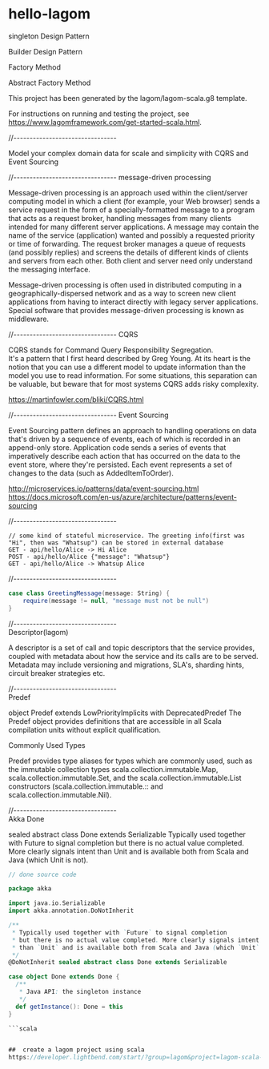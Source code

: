 
# hello-lagom

singleton Design Pattern  

Builder Design Pattern  

Factory Method  

Abstract Factory Method  


This project has been generated by the lagom/lagom-scala.g8 template. 

For instructions on running and testing the project, see https://www.lagomframework.com/get-started-scala.html.


//--------------------------------

Model your complex domain data for scale and simplicity with CQRS and Event Sourcing


//--------------------------------
message-driven processing  

Message-driven processing is an approach used within the client/server computing model in which a client (for example, your Web browser) sends a service request in the form of a specially-formatted message to a program that acts as a request broker, handling messages from many clients intended for many different server applications. A message may contain the name of the service (application) wanted and possibly a requested priority or time of forwarding. The request broker manages a queue of requests (and possibly replies) and screens the details of different kinds of clients and servers from each other. Both client and server need only understand the messaging interface. 

Message-driven processing is often used in distributed computing in a geographically-dispersed network and as a way to screen new client applications from having to interact directly with legacy server applications. Special software that provides message-driven processing is known as middleware.


//--------------------------------
CQRS  

CQRS stands for Command Query Responsibility Segregation.  
It's a pattern that I first heard described by Greg Young. At its heart is the notion that you can use a different model to update information than the model you use to read information. For some situations, this separation can be valuable, but beware that for most systems CQRS adds risky complexity.

https://martinfowler.com/bliki/CQRS.html


//--------------------------------
Event Sourcing   

Event Sourcing pattern defines an approach to handling operations on data that's driven by a sequence of events, each of which is recorded in an append-only store. Application code sends a series of events that imperatively describe each action that has occurred on the data to the event store, where they're persisted. Each event represents a set of changes to the data (such as AddedItemToOrder).

http://microservices.io/patterns/data/event-sourcing.html  
https://docs.microsoft.com/en-us/azure/architecture/patterns/event-sourcing  

//--------------------------------  

```
// some kind of stateful microservice. The greeting info(first was "Hi", then was "Whatsup") can be stored in external database
GET - api/hello/Alice -> Hi Alice  
POST - api/hello/Alice {"message": "Whatsup"}  
GET - api/hello/Alice -> Whatsup Alice  

```


//--------------------------------  

```scala
case class GreetingMessage(message: String) {
	require(message != null, "message must not be null")
}
```

//--------------------------------  
Descriptor(lagom)  

A descriptor is a set of call and topic descriptors that the service provides, coupled with metadata about how the service and its calls are to be served. Metadata may include versioning and migrations, SLA's, sharding hints, circuit breaker strategies etc.



//--------------------------------  
Predef  

object Predef extends LowPriorityImplicits with DeprecatedPredef
The Predef object provides definitions that are accessible in all Scala compilation units without explicit qualification.

Commonly Used Types

Predef provides type aliases for types which are commonly used, such as the immutable collection types scala.collection.immutable.Map, scala.collection.immutable.Set, and the scala.collection.immutable.List constructors (scala.collection.immutable.:: and scala.collection.immutable.Nil).  

//--------------------------------  
Akka Done  

sealed abstract class Done extends Serializable
Typically used together with Future to signal completion but there is no actual value completed. More clearly signals intent than Unit and is available both from Scala and Java (which Unit is not).



```scala
// done source code

package akka

import java.io.Serializable
import akka.annotation.DoNotInherit

/**
 * Typically used together with `Future` to signal completion
 * but there is no actual value completed. More clearly signals intent
 * than `Unit` and is available both from Scala and Java (which `Unit` is not).
 */
@DoNotInherit sealed abstract class Done extends Serializable

case object Done extends Done {
  /**
   * Java API: the singleton instance
   */
  def getInstance(): Done = this
}

```scala


##  create a lagom project using scala  
https://developer.lightbend.com/start/?group=lagom&project=lagom-scala-sbt  

